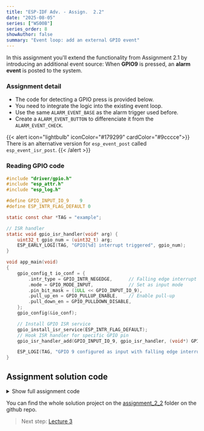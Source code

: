 ```yaml
---
title: "ESP-IDF Adv. - Assign.  2.2"
date: "2025-08-05"
series: ["WS00B"]
series_order: 8
showAuthor: false
summary: "Event loop: add an external GPIO event"
---
```


In this assignment you'll extend the functionality from Assignment 2.1 by introducing an additional event source: When __GPIO9__ is pressed, an __alarm event__ is posted to the system.

### Assignment detail

* The code for detecting a GPIO press is provided below.
* You need to integrate the logic into the existing event loop.
* Use the same `ALARM_EVENT_BASE` as the alarm trigger used before.
* Create a `ALARM_EVENT_BUTTON` to differenciate it from the `ALARM_EVENT_CHECK`.

{{< alert icon="lightbulb" iconColor="#179299"  cardColor="#9cccce">}}
There is an alternative version for `esp_event_post` called `esp_event_isr_post`.
{{< /alert >}}

### Reading GPIO code
```c
#include "driver/gpio.h"
#include "esp_attr.h"
#include "esp_log.h"

#define GPIO_INPUT_IO_9    9
#define ESP_INTR_FLAG_DEFAULT 0

static const char *TAG = "example";

// ISR handler
static void gpio_isr_handler(void* arg) {
    uint32_t gpio_num = (uint32_t) arg;
    ESP_EARLY_LOGI(TAG, "GPIO[%d] interrupt triggered", gpio_num);
}

void app_main(void)
{
    gpio_config_t io_conf = {
        .intr_type = GPIO_INTR_NEGEDGE,      // Falling edge interrupt
        .mode = GPIO_MODE_INPUT,             // Set as input mode
        .pin_bit_mask = (1ULL << GPIO_INPUT_IO_9),
        .pull_up_en = GPIO_PULLUP_ENABLE,    // Enable pull-up
        .pull_down_en = GPIO_PULLDOWN_DISABLE,
    };
    gpio_config(&io_conf);

    // Install GPIO ISR service
    gpio_install_isr_service(ESP_INTR_FLAG_DEFAULT);
    // Hook ISR handler for specific GPIO pin
    gpio_isr_handler_add(GPIO_INPUT_IO_9, gpio_isr_handler, (void*) GPIO_INPUT_IO_9);

    ESP_LOGI(TAG, "GPIO 9 configured as input with falling edge interrupt");
}
```

## Assignment solution code

<details>
<summary>Show full assignment code</summary>

```c
#include "cloud_manager.h"
#include "temperature_sensor.h"
#include "alarm.h"
#include "esp_log.h"
#include "esp_event.h"
#include "esp_timer.h"
#include "driver/gpio.h"
#include "esp_attr.h"

#define TEMPERATURE_MEAS_PERIOD_US (5 * 1000000)
#define ALARM_CHECK_PERIOD_US      (200 * 1000)

#define GPIO_INPUT_IO_9    9
#define ESP_INTR_FLAG_DEFAULT 0


static const char *TAG = "assignment2_2";

// EVENTS
ESP_EVENT_DEFINE_BASE(TEMP_EVENT_BASE);
ESP_EVENT_DEFINE_BASE(ALARM_EVENT_BASE);

static bool previous_alarm_set = false;

typedef enum {
    TEMP_EVENT_MEASURE,
} temp_event_id_t;

typedef enum {
    ALARM_EVENT_CHECK,
    ALARM_EVENT_BUTTON
} alarm_event_id_t;


// GPIO

// ISR handler
static void gpio_isr_handler(void* arg) {
    uint32_t gpio_num = (uint32_t) arg;
    // Now that we post the event, we remove the log:
    // It is not recommended to log or print inside an ISR
    //
    // ESP_EARLY_LOGI(TAG, "GPIO[%d] interrupt triggered", gpio_num);
    esp_event_isr_post(ALARM_EVENT_BASE, ALARM_EVENT_BUTTON, NULL, 0, 0);
}

static temperature_sensor_t *sensor = NULL;
static alarm_t *alarm = NULL;
static cloud_manager_t *cloud = NULL;

static void temp_event_handler(void* handler_arg, esp_event_base_t base, int32_t id, void* event_data) {
    float temp;
    if (temperature_sensor_read_celsius(sensor, &temp) == ESP_OK) {
        cloud_manager_send_temperature(cloud, temp);
    } else {
        ESP_LOGW("APP", "Failed to read temperature");
    }
}

static void alarm_event_button_handler(void* handler_arg, esp_event_base_t base, int32_t id, void* event_data) {

    ESP_LOGI("APP", "ALARM ON!!");
    cloud_manager_send_alarm(cloud);

}


static void alarm_event_handler(void* handler_arg, esp_event_base_t base, int32_t id, void* event_data) {

    bool alarm_state = is_alarm_set(alarm);
    if (alarm_state && !previous_alarm_set) {
        ESP_LOGI("APP", "ALARM ON!!");
        cloud_manager_send_alarm(cloud);
    }
    previous_alarm_set = alarm_state;
}

static void temp_timer_callback(void* arg) {
    esp_event_post(TEMP_EVENT_BASE, TEMP_EVENT_MEASURE, NULL, 0, 0);
}

static void alarm_timer_callback(void* arg) {
    esp_event_post(ALARM_EVENT_BASE, ALARM_EVENT_CHECK, NULL, 0, 0);
}

void app_main(void)
{
    ESP_LOGI("APP", "Starting...");

    ESP_ERROR_CHECK(esp_event_loop_create_default());

    sensor = temperature_sensor_create();
    alarm = alarm_create();
    cloud = cloud_manager_create();

    ESP_LOGI("APP", "Connecting...");
    ESP_ERROR_CHECK(cloud_manager_connect(cloud));
    ESP_LOGI("APP", "Connected!");

    // Register event handlers
    ESP_ERROR_CHECK(esp_event_handler_register(TEMP_EVENT_BASE, TEMP_EVENT_MEASURE, temp_event_handler, NULL));
    ESP_ERROR_CHECK(esp_event_handler_register(ALARM_EVENT_BASE, ALARM_EVENT_CHECK, alarm_event_handler, NULL));
    ESP_ERROR_CHECK(esp_event_handler_register(ALARM_EVENT_BASE, ALARM_EVENT_BUTTON, alarm_event_button_handler, NULL));

    // Create and start periodic timers
    const esp_timer_create_args_t temp_timer_args = {
        .callback = &temp_timer_callback,
        .name = "temp_timer"
    };
    esp_timer_handle_t temp_timer;
    ESP_ERROR_CHECK(esp_timer_create(&temp_timer_args, &temp_timer));
    ESP_ERROR_CHECK(esp_timer_start_periodic(temp_timer, TEMPERATURE_MEAS_PERIOD_US));

    const esp_timer_create_args_t alarm_timer_args = {
        .callback = &alarm_timer_callback,
        .name = "alarm_timer"
    };
    esp_timer_handle_t alarm_timer;
    ESP_ERROR_CHECK(esp_timer_create(&alarm_timer_args, &alarm_timer));


    // GPIO

     gpio_config_t io_conf = {
        .intr_type = GPIO_INTR_NEGEDGE,      // Falling edge interrupt
        .mode = GPIO_MODE_INPUT,             // Set as input mode
        .pin_bit_mask = (1ULL << GPIO_INPUT_IO_9),
        .pull_up_en = GPIO_PULLUP_ENABLE,    // Enable pull-up
        .pull_down_en = GPIO_PULLDOWN_DISABLE,
    };
    gpio_config(&io_conf);

    // Install GPIO ISR service
    gpio_install_isr_service(ESP_INTR_FLAG_DEFAULT);
    // Hook ISR handler for specific GPIO pin
    gpio_isr_handler_add(GPIO_INPUT_IO_9, gpio_isr_handler, (void*) GPIO_INPUT_IO_9);

    // The main task can now just sleep
    while (1) {
        vTaskDelay(pdMS_TO_TICKS(1000));
    }

    // Cleanup (unreachable in this example)
    cloud_manager_disconnect(cloud);
    cloud_manager_delete(cloud);
    temperature_sensor_delete(sensor);
    alarm_delete(alarm);
}
```

</details>


You can find the whole solution project on the [assignment_2_2](https://github.com/FBEZ-docs-and-templates/devrel-advanced-workshop-code/tree/main/assignment_2_2) folder on the github repo.


> Next step: [Lecture 3](../lecture-3/)
